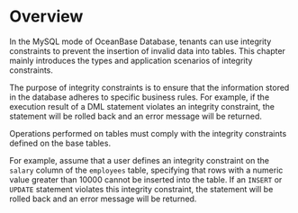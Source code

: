 # Overview

In the MySQL mode of OceanBase Database, tenants can use integrity constraints to prevent the insertion of invalid data into tables. This chapter mainly introduces the types and application scenarios of integrity constraints.

The purpose of integrity constraints is to ensure that the information stored in the database adheres to specific business rules. For example, if the execution result of a DML statement violates an integrity constraint, the statement will be rolled back and an error message will be returned.

Operations performed on tables must comply with the integrity constraints defined on the base tables.

For example, assume that a user defines an integrity constraint on the `salary` column of the `employees` table, specifying that rows with a numeric value greater than 10000 cannot be inserted into the table. If an `INSERT` or `UPDATE` statement violates this integrity constraint, the statement will be rolled back and an error message will be returned.
